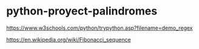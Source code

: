 # python-proyect-palindromes


https://www.w3schools.com/python/trypython.asp?filename=demo_regex

https://en.wikipedia.org/wiki/Fibonacci_sequence
